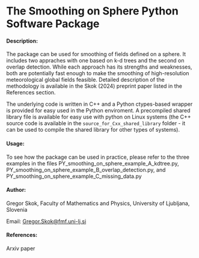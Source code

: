 # The Smoothing on Sphere Python Software Package

#### Description:

The package can be used for smoothing of fields defined on a sphere. It includes two appraches with one based on k-d trees and the second on overlap detection. While each approach has its strengths and weaknesses, both are potentially fast enough to make the smoothing of high-resolution meteorological global fields feasible. Detailed description of the methodology is available in the Skok (2024) preprint paper listed in the References section. 

The underlying code is written in C++ and a Python ctypes-based wrapper is provided for easy used in the Python enviroment. A precompiled shared library file is available for easy use with python on Linux systems (the C++ source code is available in the `source_for_Cxx_shared_library` folder - it can be used to compile the shared library for other types of systems). 

#### Usage:

To see how the package can be used in practice, please refer to the three examples in the files PY_smoothing_on_sphere_example_A_kdtree.py, PY_smoothing_on_sphere_example_B_overlap_detection.py, and PY_smoothing_on_sphere_example_C_missing_data.py 

#### Author:

Gregor Skok, Faculty of Mathematics and Physics, University of Ljubljana, Slovenia

Email: Gregor.Skok@fmf.uni-lj.si

#### References:

Arxiv paper
